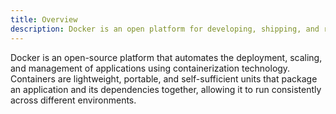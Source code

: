 ```yaml
---
title: Overview
description: Docker is an open platform for developing, shipping, and running applications using containerization technology.
---
```


Docker is an open-source platform that automates the deployment, scaling, and management of applications using containerization technology. Containers are lightweight, portable, and self-sufficient units that package an application and its dependencies together, allowing it to run consistently across different environments.